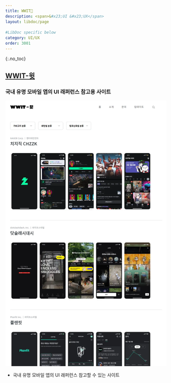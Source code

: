 ```yaml
---
title: WWIT🔗
description: <span>&#x23;UI &#x23;UX</span>
layout: libdoc/page

#LibDoc specific below
category: UI/UX
order: 3001
---
```

{:.no_toc}

## [WWIT-윗](https://wwit.design/)
### 국내 유명 모바일 앱의 UI 래퍼런스 참고용 사이트

![](/assets/docs/3000_Uiux/3001/1.webp)


* 국내 유명 모바일 앱의 UI 래퍼런스 참고할 수 있는 사이트